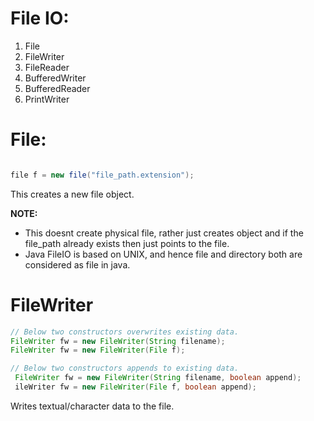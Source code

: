 # File IO:
  1. File
  2. FileWriter
  3. FileReader
  4. BufferedWriter
  5. BufferedReader
  6. PrintWriter
  
# File:
  ```java
  
  file f = new file("file_path.extension");
  
 ```
  
  This creates a new file object.
  
  **NOTE:**
  - This doesnt create physical file, rather just creates object and if the file_path already exists then just points to 
    the file.
  - Java FileIO is based on UNIX, and hence file and directory both are considered as file in java.

# FileWriter
  ```java
  // Below two constructors overwrites existing data.
  FileWriter fw = new FileWriter(String filename);
  FileWriter fw = new FileWriter(File f);
  
  // Below two constructors appends to existing data.
   FileWriter fw = new FileWriter(String filename, boolean append);
   ileWriter fw = new FileWriter(File f, boolean append);
  
  
  ```
  
  Writes textual/character data to the file.
